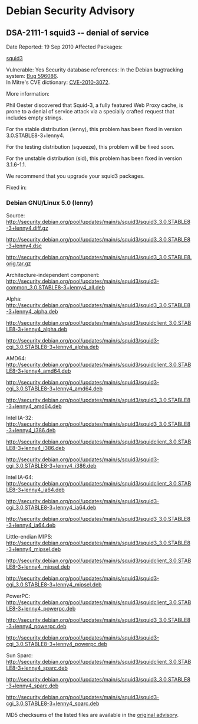 
Debian Security Advisory
========================


DSA-2111-1 squid3 -- denial of service
--------------------------------------



Date Reported:
19 Sep 2010
Affected Packages:

[squid3](https://packages.debian.org/src:squid3)

Vulnerable:
Yes
Security database references:
In the Debian bugtracking system: [Bug 596086](https://bugs.debian.org/cgi-bin/bugreport.cgi?bug=596086).  
In Mitre's CVE dictionary: [CVE-2010-3072](https://security-tracker.debian.org/tracker/CVE-2010-3072).  

More information:

Phil Oester discovered that Squid-3, a fully featured Web Proxy cache, is
prone to a denial of service attack via a specially crafted request that
includes empty strings.


For the stable distribution (lenny), this problem has been fixed in
version 3.0.STABLE8-3+lenny4.


For the testing distribution (squeeze), this problem will be fixed soon.


For the unstable distribution (sid), this problem has been fixed in
version 3.1.6-1.1.


We recommend that you upgrade your squid3 packages.



Fixed in:

### Debian GNU/Linux 5.0 (lenny)



Source:
 <http://security.debian.org/pool/updates/main/s/squid3/squid3_3.0.STABLE8-3+lenny4.diff.gz>  

<http://security.debian.org/pool/updates/main/s/squid3/squid3_3.0.STABLE8-3+lenny4.dsc>  

<http://security.debian.org/pool/updates/main/s/squid3/squid3_3.0.STABLE8.orig.tar.gz>  

Architecture-independent component:
 <http://security.debian.org/pool/updates/main/s/squid3/squid3-common_3.0.STABLE8-3+lenny4_all.deb>  

Alpha:
 <http://security.debian.org/pool/updates/main/s/squid3/squid3_3.0.STABLE8-3+lenny4_alpha.deb>  

<http://security.debian.org/pool/updates/main/s/squid3/squidclient_3.0.STABLE8-3+lenny4_alpha.deb>  

<http://security.debian.org/pool/updates/main/s/squid3/squid3-cgi_3.0.STABLE8-3+lenny4_alpha.deb>  

AMD64:
 <http://security.debian.org/pool/updates/main/s/squid3/squidclient_3.0.STABLE8-3+lenny4_amd64.deb>  

<http://security.debian.org/pool/updates/main/s/squid3/squid3-cgi_3.0.STABLE8-3+lenny4_amd64.deb>  

<http://security.debian.org/pool/updates/main/s/squid3/squid3_3.0.STABLE8-3+lenny4_amd64.deb>  

Intel IA-32:
 <http://security.debian.org/pool/updates/main/s/squid3/squid3_3.0.STABLE8-3+lenny4_i386.deb>  

<http://security.debian.org/pool/updates/main/s/squid3/squidclient_3.0.STABLE8-3+lenny4_i386.deb>  

<http://security.debian.org/pool/updates/main/s/squid3/squid3-cgi_3.0.STABLE8-3+lenny4_i386.deb>  

Intel IA-64:
 <http://security.debian.org/pool/updates/main/s/squid3/squidclient_3.0.STABLE8-3+lenny4_ia64.deb>  

<http://security.debian.org/pool/updates/main/s/squid3/squid3-cgi_3.0.STABLE8-3+lenny4_ia64.deb>  

<http://security.debian.org/pool/updates/main/s/squid3/squid3_3.0.STABLE8-3+lenny4_ia64.deb>  

Little-endian MIPS:
 <http://security.debian.org/pool/updates/main/s/squid3/squid3_3.0.STABLE8-3+lenny4_mipsel.deb>  

<http://security.debian.org/pool/updates/main/s/squid3/squidclient_3.0.STABLE8-3+lenny4_mipsel.deb>  

<http://security.debian.org/pool/updates/main/s/squid3/squid3-cgi_3.0.STABLE8-3+lenny4_mipsel.deb>  

PowerPC:
 <http://security.debian.org/pool/updates/main/s/squid3/squidclient_3.0.STABLE8-3+lenny4_powerpc.deb>  

<http://security.debian.org/pool/updates/main/s/squid3/squid3_3.0.STABLE8-3+lenny4_powerpc.deb>  

<http://security.debian.org/pool/updates/main/s/squid3/squid3-cgi_3.0.STABLE8-3+lenny4_powerpc.deb>  

Sun Sparc:
 <http://security.debian.org/pool/updates/main/s/squid3/squidclient_3.0.STABLE8-3+lenny4_sparc.deb>  

<http://security.debian.org/pool/updates/main/s/squid3/squid3_3.0.STABLE8-3+lenny4_sparc.deb>  

<http://security.debian.org/pool/updates/main/s/squid3/squid3-cgi_3.0.STABLE8-3+lenny4_sparc.deb>  


MD5 checksums of the listed files are available in the [original advisory](https://lists.debian.org/debian-security-announce/2010/msg00159.html).





